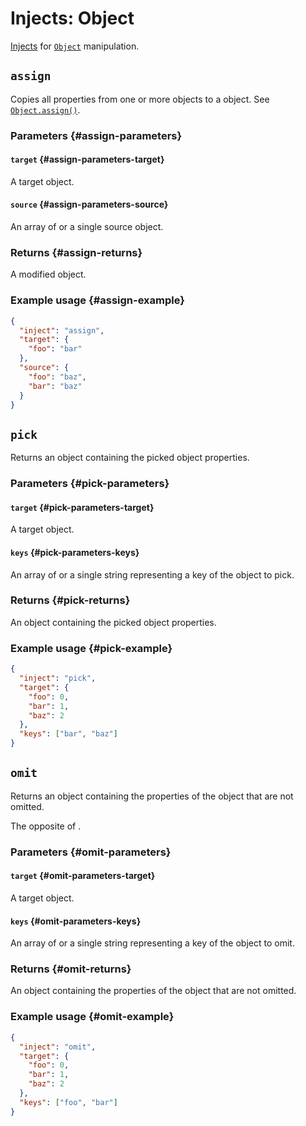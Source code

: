 # Injects: Object

[Injects](/create/injects) for [`Object`](https://developer.mozilla.org/en-US/docs/Web/JavaScript/Reference/Global_Objects/Object) manipulation.

## `assign`

Copies all properties from one or more <InjectRef inject="assign" parameter="source" /> objects to a <InjectRef inject="assign" parameter="target" /> object.
See [`Object.assign()`](https://developer.mozilla.org/en-US/docs/Web/JavaScript/Reference/Global_Objects/Object/assign).

### Parameters {#assign-parameters}

#### `target` {#assign-parameters-target}

A target object.

#### `source` {#assign-parameters-source}

An array of or a single source object.

### Returns {#assign-returns}

A modified <InjectRef inject="assign" parameter="target" /> object.

### Example usage {#assign-example}

```json
{
  "inject": "assign",
  "target": {
    "foo": "bar"
  },
  "source": {
    "foo": "baz",
    "bar": "baz"
  }
}
```

## `pick`

Returns an object containing the picked <InjectRef inject="pick" parameter="target" /> object properties.

### Parameters {#pick-parameters}

#### `target` {#pick-parameters-target}

A target object.

#### `keys` {#pick-parameters-keys}

An array of or a single string representing a key of the <InjectRef inject="pick" parameter="target" /> object to pick.

### Returns {#pick-returns}

An object containing the picked <InjectRef inject="pick" parameter="target" /> object properties.

### Example usage {#pick-example}

```json
{
  "inject": "pick",
  "target": {
    "foo": 0,
    "bar": 1,
    "baz": 2
  },
  "keys": ["bar", "baz"]
}
```

## `omit`

Returns an object containing the properties of the <InjectRef inject="omit" parameter="target" /> object that are not omitted.

The opposite of <InjectRef inject="pick" />.

### Parameters {#omit-parameters}

#### `target` {#omit-parameters-target}

A target object.

#### `keys` {#omit-parameters-keys}

An array of or a single string representing a key of the <InjectRef inject="pick" parameter="target" /> object to omit.

### Returns {#omit-returns}

An object containing the properties of the <InjectRef inject="omit" parameter="target" /> object that are not omitted.

### Example usage {#omit-example}

```json
{
  "inject": "omit",
  "target": {
    "foo": 0,
    "bar": 1,
    "baz": 2
  },
  "keys": ["foo", "bar"]
}
```
